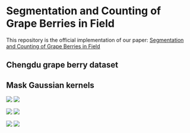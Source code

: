 # Segmentation and Counting of Grape Berries in Field
This repository is the official implementation of our paper: [Segmentation and Counting of Grape Berries in Field](https://temp)  

## Chengdu grape berry dataset

## Mask Gaussian kernels
<img src="https://github.com/volcanoYcc/Segmentation-and-Counting-of-Grape-Berries-in-Field/raw/master/README_images/Kyoho_30.jpg" /> <img src="https://github.com/volcanoYcc/Segmentation-and-Counting-of-Grape-Berries-in-Field/raw/master/README_images/Kyoho_30_mask.jpg" />

<img src="https://github.com/volcanoYcc/Segmentation-and-Counting-of-Grape-Berries-in-Field/raw/master/README_images/ShineMuscat_13.jpg" /> <img src="https://github.com/volcanoYcc/Segmentation-and-Counting-of-Grape-Berries-in-Field/raw/master/README_images/ShineMuscat_13_mask.jpg" />

<img src="https://github.com/volcanoYcc/Segmentation-and-Counting-of-Grape-Berries-in-Field/raw/master/README_images/SummerBlack_8.jpg" /> <img src="https://github.com/volcanoYcc/Segmentation-and-Counting-of-Grape-Berries-in-Field/raw/master/README_images/SummerBlack_8_mask.jpg" />
